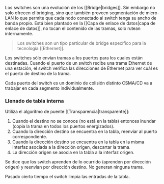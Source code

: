 Los switches son una evolución de los [[Bridge|bridges]]. Sin embargo no solo ofrecen el bridging, sino que también proveen segmentación de micro-LAN lo que permite que cada nodo conectado al switch tenga su ancho de banda propio. Está bien plantado en la [[Capa de enlace de datos|capa de enlace de datos]], no tocan el contenido de las tramas, solo rutean internamente.

> Los switches son un tipo particular de bridge específico para la tecnología [[Ethernet]].

Los switches sólo envían tramas a los puertos para los cuales están destinadas. Cuando el puerto de un switch recibe una trama Ethernet de una estación, el switch verifica las direcciones de Ethernet para ver cuál es el puerto de destino de la trama.

Cada puerto del switch es un dominio de colisión distinto CSMA/CD va a trabajar en cada segmento individualmente.

### Llenado de tabla interna
Utiliza el algorítmo de puente [[Transparencia|transparente]]:
1. Cuando el destino no se conoce (no  está en la tabla) entonces inundar (copia la trama en todos los puertos energizados).
2. Cuando la dirección destino se encuentra en la tabla, reenviar al puerto correspondiente.
3. Cuando la dirección destino se encuentra en la tabla en la misma interfaz asociada a la dirección origen, descartar la trama.
4. La dirección origen se asocia en la tabla a la interfaz origen.

Se dice que los switch aprenden de lo ocurrido (aprenden por dirección origen) y reenvían por dirección destino. No generan ninguna trama.

Pasado cierto tiempo el switch limpia las entradas de la tabla.

